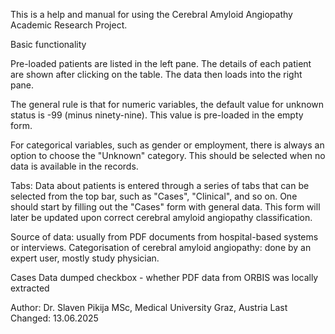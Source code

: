 This is a help and manual for using the Cerebral Amyloid Angiopathy Academic Research Project.

Basic functionality

Pre-loaded patients are listed in the left pane. The details of each patient are shown after clicking on the table. The data then loads into the right pane.

The general rule is that for numeric variables, the default value for unknown status is -99 (minus ninety-nine). This value is pre-loaded in the empty form.

For categorical variables, such as gender or employment, there is always an option to choose the "Unknown" category. This should be selected when no data is available in the records.

Tabs:
Data about patients is entered through a series of tabs that can be selected from the top bar, such as "Cases", "Clinical", and so on.
One should start by filling out the "Cases" form with general data. This form will later be updated upon correct cerebral amyloid angiopathy classification.

Source of data: usually from PDF documents from hospital-based systems or interviews.
Categorisation of cerebral amyloid angiopathy: done by an expert user, mostly study physician.

Cases
Data dumped checkbox - whether PDF data from ORBIS was locally extracted

Author: Dr. Slaven Pikija MSc, Medical University Graz, Austria
Last Changed: 13.06.2025